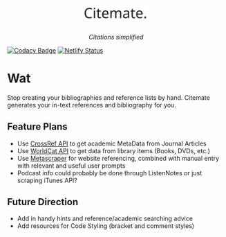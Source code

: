 <h1 align="center"><img src="https://github.com/honsaar/Citemate/blob/master/src/assets/logo.svg" width="150" alt="Citemate logo"></h1>
<p align="center"><em>Citations simplified</em></p>

  [![Codacy Badge](https://api.codacy.com/project/badge/Grade/f0e99898f1084a1fb3abff9da15ec966)](https://app.codacy.com/app/honsaar/Citemate?utm_source=github.com&utm_medium=referral&utm_content=honsaar/Citemate&utm_campaign=Badge_Grade_Dashboard)  [![Netlify Status](https://api.netlify.com/api/v1/badges/d1bee6ab-e006-4fdd-815c-d39a103d2d1a/deploy-status)](https://app.netlify.com/sites/stoic-leavitt-35fcf7/deploys)

# Wat
Stop creating your bibliographies and reference lists by hand. Citemate generates your in-text references and bibliography for you.

## Feature Plans
- Use [CrossRef API](https://github.com/CrossRef/rest-api-doc) to get academic MetaData from Journal Articles
- Use [WorldCat API](https://www.oclc.org/developer/develop/web-services/worldcat-search-api.en.html) to get data from library items (Books, DVDs, etc.)
- Use [Metascraper](https://metascraper.js.org/#/) for website referencing, combined with manual entry with relevant and useful user prompts
- Podcast info could probably be done through ListenNotes or just scraping iTunes API?

## Future Direction
- Add in handy hints and reference/academic searching advice
- Add resources for Code Styling (bracket and comment styles)
